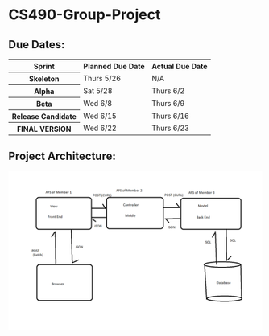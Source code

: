 # CS490-Group-Project

<h2>Due Dates:</h2>
<table>
     <tr>
          <th>Sprint</th>
          <th>Planned Due Date</th>
          <th>Actual Due Date</th>
     </tr>
     <tr>
          <th>Skeleton</th>
          <td>Thurs 5/26</td>
          <td> N/A </td>
     </tr>
     <tr>
          <th>Alpha</th>
          <td>Sat 5/28</td>
          <td>Thurs 6/2</td>
     </tr>
      <tr>
          <th>Beta</th>
          <td>Wed 6/8</td>
          <td>Thurs 6/9</td>
     </tr>
      <tr>
          <th>Release Candidate</th>
          <td>Wed 6/15</td>
          <td>Thurs 6/16</td>
     </tr>
     <tr>
          <th>FINAL VERSION</th>
          <td>Wed 6/22</td>
          <td>Thurs 6/23</td>
     </tr>
</table>

<h2>Project Architecture:</h2>

<img src="./docs/ProjectArchitecture.png"
     style="float: left; margin-right: 10px;" />
